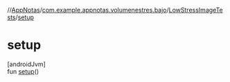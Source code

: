 //[AppNotas](../../../index.md)/[com.example.appnotas.volumenestres.bajo](../index.md)/[LowStressImageTests](index.md)/[setup](setup.md)

# setup

[androidJvm]\
fun [setup](setup.md)()
